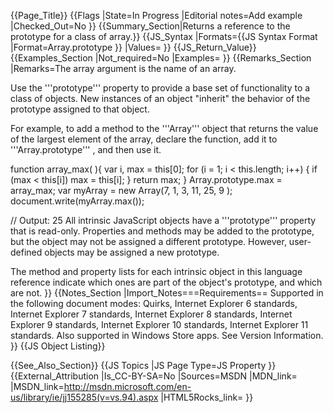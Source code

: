 {{Page_Title}}
{{Flags
|State=In Progress
|Editorial notes=Add example
|Checked_Out=No
}}
{{Summary_Section|Returns a reference to the prototype for a class of array.}}
{{JS_Syntax
|Formats={{JS Syntax Format
|Format=Array.prototype
}}
|Values=
}}
{{JS_Return_Value}}
{{Examples_Section
|Not_required=No
|Examples=
}}
{{Remarks_Section
|Remarks=The array argument is the name of an array.

Use the '''prototype''' property to provide a base set of functionality to a class of objects. New instances of an object "inherit" the behavior of the prototype assigned to that object.

For example, to add a method to the '''Array''' object that returns the value of the largest element of the array, declare the function, add it to '''Array.prototype''' , and then use it.

 function array_max( ){
     var i, max = this[0];
     for (i = 1; i &lt; this.length; i++)
     {
     if (max &lt; this[i])
     max = this[i];
     }
     return max;
 }
 Array.prototype.max = array_max;
 var myArray = new Array(7, 1, 3, 11, 25, 9
 );
 document.write(myArray.max());
 
 // Output: 25
All intrinsic JavaScript objects have a '''prototype''' property that is read-only. Properties and methods may be added to the prototype, but the object may not be assigned a different prototype. However, user-defined objects may be assigned a new prototype.

The method and property lists for each intrinsic object in this language reference indicate which ones are part of the object's prototype, and which are not.
}}
{{Notes_Section
|Import_Notes===Requirements==
Supported in the following document modes: Quirks, Internet Explorer 6 standards, Internet Explorer 7 standards, Internet Explorer 8 standards, Internet Explorer 9 standards, Internet Explorer 10 standards, Internet Explorer 11 standards. Also supported in Windows Store apps. See Version Information.
}}
{{JS Object Listing}}

{{See_Also_Section}}
{{JS Topics
|JS Page Type=JS Property
}}
{{External_Attribution
|Is_CC-BY-SA=No
|Sources=MSDN
|MDN_link=
|MSDN_link=http://msdn.microsoft.com/en-us/library/ie/jj155285(v=vs.94).aspx
|HTML5Rocks_link=
}}